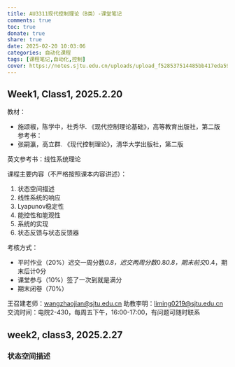 ```yaml
---
title: AU3311现代控制理论（B类）-课堂笔记
comments: true
toc: true
donate: true
share: true
date: 2025-02-20 10:03:06
categories: 自动化课程
tags: [课程笔记,自动化,控制]
cover: https://notes.sjtu.edu.cn/uploads/upload_f528537514485bb417eda59aeb9690cf.png
---
```


## Week1, Class1, 2025.2.20

教材：
- 施颂椒，陈学中，杜秀华. 《现代控制理论基础》，高等教育出版社，第二版
参考书：
- 张嗣瀛，高立群. 《现代控制理论》，清华大学出版社，第二版

英文参考书：线性系统理论

课程主要内容（不严格按照课本内容讲述）：
1. 状态空间描述
2. 线性系统的响应
3. Lyapunov稳定性
4. 能控性和能观性
5. 系统的实现
6. 状态反馈与状态反馈器

考核方式：
- 平时作业（20%）迟交一周分数*0.8，迟交两周分数*0.8*0.8，期末前交*0.4，期末后计0分
- 课堂参与（10%）签了一次到就是满分
- 期末闭卷（70%）

王召建老师：wangzhaojian@sjtu.edu.cn
助教李明：liming0219@sjtu.edu.cn 
交流时间：电院2-430，每周五下午，16:00-17:00，有问题可随时联系

## week2, class3, 2025.2.27

### 状态空间描述


